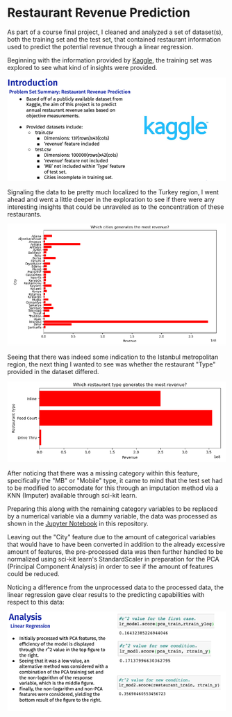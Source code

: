 # Restaurant Revenue Prediction 

As part of a course final project, I cleaned and analyzed a set of dataset(s), both the training set and the test set, that contained restaurant information used to predict the potential revenue through a linear regression. 

Beginning with the information provided by <a href="https://www.kaggle.com/c/restaurant-revenue-prediction/data">Kaggle</a>, the training set was explored to see what kind of insights were provided. 

<p align="center">
  <img src="https://github.com/lherna/restaurant_revenue_prediction/blob/main/img/RR_prob.png" title="rr_intro">
</p>

Signaling the data to be pretty much localized to the Turkey region, I went ahead and went a little deeper in the exploration to see if there were any interesting insights that could be unraveled as to the concentration of these restaurants. 

<p align="center">
  <img src="https://github.com/lherna/restaurant_revenue_prediction/blob/main/img/restaurant_region.png" title="loc_region">
</p>

Seeing that there was indeed some indication to the Istanbul metropolitan region, the next thing I wanted to see was whether the restaurant "Type" provided in the dataset differed. 

<p align="center">
  <img src="https://github.com/lherna/restaurant_revenue_prediction/blob/main/img/restaurant_type.png" title="rtype">
</p>

After noticing that there was a missing category within this feature, specifically the "MB" or "Mobile" type, it came to mind that the test set had to be modified to accomodate for this through an imputation method via a KNN (Imputer) available through sci-kit learn.

Preparing this along with the remaining category variables to be replaced by a numerical variable via a dummy variable, the data was processed as shown in the <a href = "https://github.com/lherna/restaurant_revenue_prediction/blob/main/PHYS247_Final-Restaurant_Revenue_Prediction.ipynb">Jupyter Notebook</a> in this repository. 

Leaving out the "City" feature due to the amount of categorical variables that would have to have been converted in addition to the already excessive amount of features, the pre-processed data was then further handled to be normalized using sci-kit learn's StandardScaler in preparation for the PCA (Principal Component Analysis) in order to see if the amount of features could be reduced. 

Noticing a difference from the unprocessed data to the processed data, the linear regression gave clear results to the predicting capabilities with respect to this data: 

<p align="center">
  <img src="https://github.com/lherna/restaurant_revenue_prediction/blob/main/img/RR_sol.png" title="soln">
</p>









